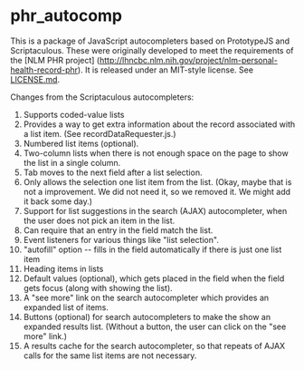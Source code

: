 # phr_autocomp

This is a package of JavaScript autocompleters based on PrototypeJS and
Scriptaculous.  These were originally developed to meet the requirements of the
[NLM PHR project]
(http://lhncbc.nlm.nih.gov/project/nlm-personal-health-record-phr).  It is released under an
MIT-style license.  See [LICENSE.md](LICENSE.md).

Changes from the Scriptaculous autocompleters:

1. Supports coded-value lists
1. Provides a way to get extra information about the record associated with a
list item.  (See recordDataRequester.js.)
1. Numbered list items (optional).
1. Two-column lists when there is not enough space on the page to show the list
in a single column.
1. Tab moves to the next field after a list selection.
1. Only allows the selection one list item from the list.  (Okay, maybe that is
not a improvement.  We did not need it, so we removed it.  We might add it back
some day.)
1. Support for list suggestions in the search (AJAX) autocompleter, when the user does
not pick an item in the list.
1. Can require that an entry in the field match the list.
1. Event listeners for various things like "list selection".
1. "autofill" option -- fills in the field automatically if there is just one
list item
1. Heading items in lists
1. Default values (optional), which gets placed in the field when the field gets
focus (along with showing the list).
1. A "see more" link on the search autocompleter which provides an expanded list
of items.
1. Buttons (optional) for search autocompleters to make the show an expanded
results list.  (Without a button, the user can click on the "see more" link.)
1. A results cache for the search autocompleter, so that repeats of AJAX calls
for the same list items are not necessary.


